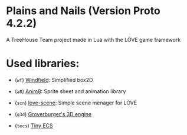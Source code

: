 # Plains and Nails (Version Proto 4.2.2) #

A TreeHouse Team project made in Lua with the LÖVE game framework

Used libraries:
===============

  * (`wf`) [Windfield](https://github.com/a327ex/windfield):
    Simplified box2D

  * (`a8`) [Anim8](https://github.com/kikito/anim8):
    Sprite sheet and animation library

  * (`scn`) [love-scene](https://github.com/arthurferrai/love-scene):
    Simple scene menager for LÖVE

  * (`g3d`) [Groverburger's 3D engine](https://github.com/groverburger/g3d)

  * (`tecs`) [Tiny ECS](https://github.com/bakpakin/tiny-ecs)
